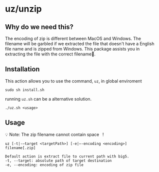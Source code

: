 # uz/unzip

## Why do we need this?
The encoding of zip is different between MacOS and Windows. The filename will be garbled if we extracted the file that doesn't have a English file name and is zipped from Windows.
This package assists you in extracting the file with the correct filename🎉.

## Installation

This action allows you to use the command, `uz`, in global enviroment
```
sudo sh install.sh
```

running `uz.sh` can be a alternative solution.
```
./uz.sh <usage>
```

## Usage

💡 Note: The zip filename cannot contain space ` `!
```
uz [-t|-—target <targetPath>] [-e|—-encoding <encoding>] filename[.zip]

Default action is extract file to current path with big5.  
-t, --target: absolute path of target destination
-e, --encoding: encoding of zip file
```
